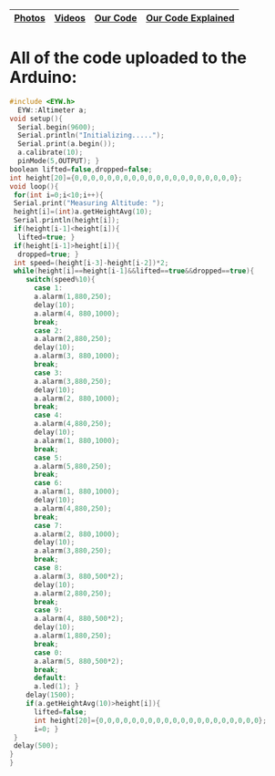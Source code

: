 [Photos](https://assumepositiveintentions.github.io/Final/photos) | [Videos](https://assumepositiveintentions.github.io/Final/videos) | [Our Code](https://assumepositiveintentions.github.io/Final/code) | [Our Code Explained](https://assumepositiveintentions.github.io/Final/decoded)
------------ | ------------- | ------------ | ------------ 

# All of the code uploaded to the Arduino:
```c++
#include <EYW.h>
  EYW::Altimeter a;
void setup(){
  Serial.begin(9600);
  Serial.println("Initializing.....");
  Serial.print(a.begin());
  a.calibrate(10);
  pinMode(5,OUTPUT); }
boolean lifted=false,dropped=false;
int height[20]={0,0,0,0,0,0,0,0,0,0,0,0,0,0,0,0,0,0,0,0};
void loop(){
 for(int i=0;i<10;i++){
 Serial.print("Measuring Altitude: ");
 height[i]=(int)a.getHeightAvg(10);
 Serial.println(height[i]);
 if(height[i-1]<height[i]){
  lifted=true; }
 if(height[i-1]>height[i]){
  dropped=true; }
 int speed=(height[i-3]-height[i-2])*2;
 while(height[i]==height[i-1]&&lifted==true&&dropped==true){
    switch(speed%10){
      case 1:
      a.alarm(1,880,250);
      delay(10);
      a.alarm(4, 880,1000);
      break;
      case 2:
      a.alarm(2,880,250);
      delay(10);
      a.alarm(3, 880,1000);
      break;
      case 3:
      a.alarm(3,880,250);
      delay(10);
      a.alarm(2, 880,1000);
      break;
      case 4:
      a.alarm(4,880,250);
      delay(10);
      a.alarm(1, 880,1000);
      break;
      case 5:
      a.alarm(5,880,250);
      break;
      case 6:
      a.alarm(1, 880,1000);
      delay(10);                    
      a.alarm(4,880,250);
      break;
      case 7:
      a.alarm(2, 880,1000);
      delay(10);
      a.alarm(3,880,250);
      break;
      case 8:
      a.alarm(3, 880,500*2);
      delay(10);
      a.alarm(2,880,250);
      break;
      case 9:
      a.alarm(4, 880,500*2);
      delay(10);
      a.alarm(1,880,250);
      break;
      case 0:
      a.alarm(5, 880,500*2);
      break;
      default:
      a.led(1); }
    delay(1500);
    if(a.getHeightAvg(10)>height[i]){
      lifted=false;
      int height[20]={0,0,0,0,0,0,0,0,0,0,0,0,0,0,0,0,0,0,0,0};
      i=0; }
 }
 delay(500);
}
}
```

